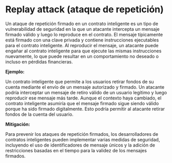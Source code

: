 # Replay attack (ataque de repetición)

Un ataque de repetición firmado en un contrato inteligente es un tipo de vulnerabilidad de seguridad en la que un atacante intercepta un mensaje firmado válido y luego lo reproduce en el contrato. El mensaje típicamente está firmado con una clave privada y contiene instrucciones ejecutables para el contrato inteligente. Al reproducir el mensaje, un atacante puede engañar al contrato inteligente para que ejecute las mismas instrucciones nuevamente, lo que puede resultar en un comportamiento no deseado o incluso en pérdidas financieras.

**Ejemplo:**

Un contrato inteligente que permite a los usuarios retirar fondos de su cuenta mediante el envío de un mensaje autorizado y firmado. Un atacante podría interceptar un mensaje de retiro válido de un usuario legítimo y luego reproducir ese mensaje más tarde. Aunque el contexto haya cambiado, el contrato inteligente asumiría que el mensaje firmado sigue siendo válido porque ha sido firmado digitalmente. Esto podría permitir al atacante retirar fondos de la cuenta del usuario.

**Mitigación:**

Para prevenir los ataques de repetición firmados, los desarrolladores de contratos inteligentes pueden implementar varias medidas de seguridad, incluyendo el uso de identificadores de mensaje únicos y la adición de restricciones basadas en el tiempo para la validez de los mensajes firmados.

